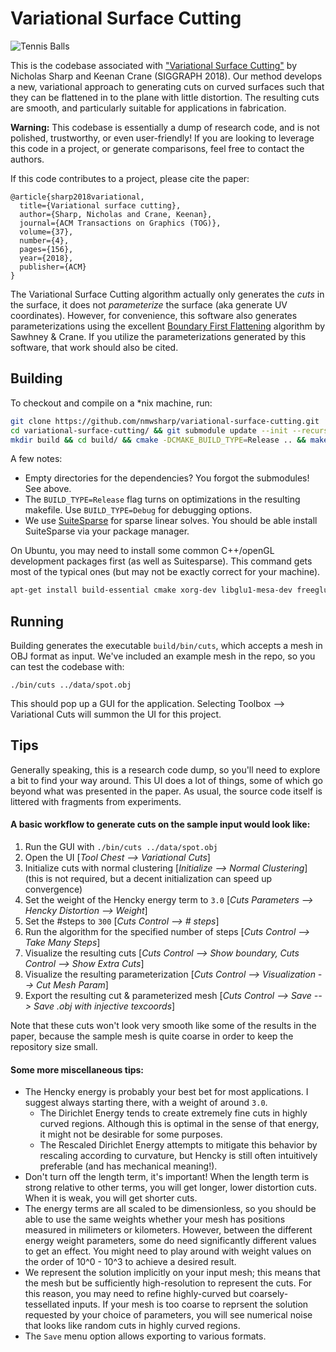 # Variational Surface Cutting

![Tennis Balls](http://www.cs.cmu.edu/~kmcrane/Projects/VariationalCuts/teaser.jpg)

This is the codebase associated with ["Variational Surface Cutting"](http://www.cs.cmu.edu/~kmcrane/Projects/VariationalCuts/paper.pdf) by Nicholas Sharp and Keenan Crane (SIGGRAPH 2018). Our method develops a new, variational approach to generating cuts on curved surfaces such that they can be flattened in to the plane with little distortion. The resulting cuts are smooth, and particularly suitable for applications in fabrication.

**Warning:** This codebase is essentially a dump of research code, and is not polished, trustworthy, or even user-friendly! If you are looking to leverage this code in a project, or generate comparisons, feel free to contact the authors.

If this code contributes to a project, please cite the paper:
```
@article{sharp2018variational,
  title={Variational surface cutting},
  author={Sharp, Nicholas and Crane, Keenan},
  journal={ACM Transactions on Graphics (TOG)},
  volume={37},
  number={4},
  pages={156},
  year={2018},
  publisher={ACM}
}
```

The Variational Surface Cutting algorithm actually only generates the *cuts* in the surface, it does not *parameterize* the surface (aka generate UV coordinates). However, for convenience, this software also generates parameterizations using the excellent [Boundary First Flattening](https://geometrycollective.github.io/boundary-first-flattening/) algorithm by Sawhney & Crane. If you utilize the parameterizations generated by this software, that work should also be cited.


## Building

To checkout and compile on a *nix machine, run:
```sh
git clone https://github.com/nmwsharp/variational-surface-cutting.git
cd variational-surface-cutting/ && git submodule update --init --recursive
mkdir build && cd build/ && cmake -DCMAKE_BUILD_TYPE=Release .. && make -j4
```

A few notes:
  - Empty directories for the dependencies? You forgot the submodules! See above.
  - The `BUILD_TYPE=Release` flag turns on optimizations in the resulting makefile. Use `BUILD_TYPE=Debug` for debugging options.
  - We use [SuiteSparse](http://faculty.cse.tamu.edu/davis/suitesparse.html) for sparse linear solves. You should be able install SuiteSparse via your package manager.
 
On Ubuntu, you may need to install some common C++/openGL development packages first (as well as Suitesparse). This command gets most of the typical ones (but may not be exactly correct for your machine).
```sh
apt-get install build-essential cmake xorg-dev libglu1-mesa-dev freeglut3-dev mesa-common-dev libsuitesparse-dev
```

## Running

Building generates the executable `build/bin/cuts`, which accepts a mesh in OBJ format as input. We've included an example mesh in the repo, so you can test the codebase with:
```
./bin/cuts ../data/spot.obj
```
This should pop up a GUI for the application. Selecting Toolbox --> Variational Cuts will summon the UI for this project.

## Tips

Generally speaking, this is a research code dump, so you'll need to explore a bit to find your way around. This UI does a lot of things, some of which go beyond what was presented in the paper. As usual, the source code itself is littered with fragments from experiments.

#### A basic workflow to generate cuts on the sample input would look like:

1. Run the GUI with `./bin/cuts ../data/spot.obj`
2. Open the UI [*Tool Chest --> Variational Cuts*]
3. Initialize cuts with normal clustering [*Initialize --> Normal Clustering*] (this is not required, but a decent initialization can speed up convergence)
4. Set the weight of the Hencky energy term to `3.0` [*Cuts Parameters --> Hencky Distortion --> Weight*]
5. Set the #steps to `300` [*Cuts Control --> # steps*]
6. Run the algorithm for the specified number of steps [*Cuts Control --> Take Many Steps*]
7. Visualize the resulting cuts [*Cuts Control --> Show boundary, Cuts Control --> Show Extra Cuts*]
8. Visualize the resulting parameterization [*Cuts Control --> Visualization --> Cut Mesh Param*]
9. Export the resulting cut & parameterized mesh [*Cuts Control --> Save --> Save .obj with injective texcoords*]

Note that these cuts won't look very smooth like some of the results in the paper, because the sample mesh is quite coarse in order to keep the repository size small.

#### Some more miscellaneous tips:

- The Hencky energy is probably your best bet for most applications. I suggest always starting there, with a weight of around `3.0`.
  - The Dirichlet Energy tends to create extremely fine cuts in highly curved regions. Although this is optimal in the sense of that energy, it might not be desirable for some purposes.
  - The Rescaled Dirichlet Energy attempts to mitigate this behavior by rescaling according to curvature, but Hencky is still often intuitively preferable (and has mechanical meaning!).
- Don't turn off the length term, it's important! When the length term is strong relative to other terms, you will get longer, lower distortion cuts. When it is weak, you will get shorter cuts.
- The energy terms are all scaled to be dimensionless, so you should be able to use the same weights whether your mesh has positions measured in milimeters or kilometers. However, between the different energy weight parameters, some do need significantly different values to get an effect. You might need to play around with weight values on the order of 10^0 - 10^3 to achieve a desired result.  
- We represent the solution implicitly on your input mesh; this means that the mesh but be sufficiently high-resolution to represent the cuts. For this reason, you may need to refine highly-curved but coarsely-tessellated inputs. If your mesh is too coarse to reprsent the solution requested by your choice of parameters, you will see numerical noise that looks like random cuts in highly curved regions.
- The `Save` menu option allows exporting to various formats.
